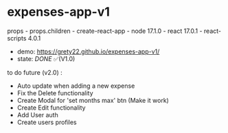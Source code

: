 # expenses-app-v1
props - props.children - create-react-app - node 17.1.0 - react 17.0.1 - react-scripts 4.0.1
* demo: https://grety22.github.io/expenses-app-v1/
* state: *DONE* ✅(V1.0)

to do future (v2.0) :
- Auto update when adding a new expense
- Fix the Delete functionality
- Create Modal for 'set months max' btn (Make it work)
- Create Edit functionality
- Add User auth 
- Create users profiles
